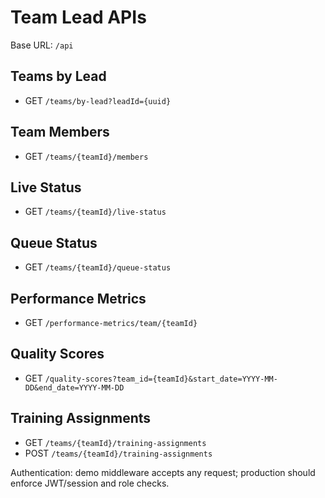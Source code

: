 # Team Lead APIs

Base URL: `/api`

## Teams by Lead
- GET `/teams/by-lead?leadId={uuid}`

## Team Members
- GET `/teams/{teamId}/members`

## Live Status
- GET `/teams/{teamId}/live-status`

## Queue Status
- GET `/teams/{teamId}/queue-status`

## Performance Metrics
- GET `/performance-metrics/team/{teamId}`

## Quality Scores
- GET `/quality-scores?team_id={teamId}&start_date=YYYY-MM-DD&end_date=YYYY-MM-DD`

## Training Assignments
- GET `/teams/{teamId}/training-assignments`
- POST `/teams/{teamId}/training-assignments`

Authentication: demo middleware accepts any request; production should enforce JWT/session and role checks.
